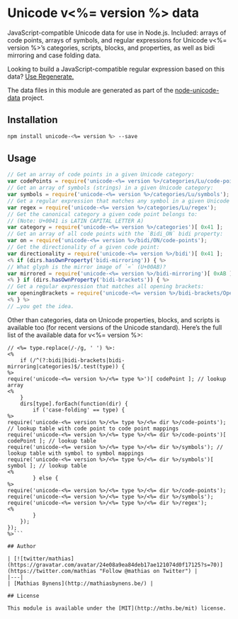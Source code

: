 # Unicode v<%= version %> data

JavaScript-compatible Unicode data for use in Node.js. Included: arrays of code points, arrays of symbols, and regular expressions for Unicode v<%= version %>’s categories, scripts, blocks, and properties, as well as bidi mirroring and case folding data.

Looking to build a JavaScript-compatible regular expression based on this data? [Use Regenerate.](http://mths.be/regenerate)

The data files in this module are generated as part of the [node-unicode-data](http://mths.be/node-unicode-data) project.

## Installation

```bash
npm install unicode-<%= version %> --save
```

## Usage

```js
// Get an array of code points in a given Unicode category:
var codePoints = require('unicode-<%= version %>/categories/Lu/code-points');
// Get an array of symbols (strings) in a given Unicode category:
var symbols = require('unicode-<%= version %>/categories/Lu/symbols');
// Get a regular expression that matches any symbol in a given Unicode category:
var regex = require('unicode-<%= version %>/categories/Lu/regex');
// Get the canonical category a given code point belongs to:
// (Note: U+0041 is LATIN CAPITAL LETTER A)
var category = require('unicode-<%= version %>/categories')[ 0x41 ];
// Get an array of all code points with the `Bidi_ON` bidi property:
var on = require('unicode-<%= version %>/bidi/ON/code-points');
// Get the directionality of a given code point:
var directionality = require('unicode-<%= version %>/bidi')[ 0x41 ];
<% if (dirs.hasOwnProperty('bidi-mirroring')) { %>
// What glyph is the mirror image of `«` (U+00AB)?
var mirrored = require('unicode-<%= version %>/bidi-mirroring')[ 0xAB ];
<% } if (dirs.hasOwnProperty('bidi-brackets')) { %>
// Get a regular expression that matches all opening brackets:
var openingBrackets = require('unicode-<%= version %>/bidi-brackets/Open/regex');
<% } %>
// …you get the idea.
```

Other than categories, data on Unicode properties, blocks, and scripts is available too (for recent versions of the Unicode standard). Here’s the full list of the available data for v<%= version %>:

```js<% Object.keys(dirs).forEach(function(type) { %>
// <%= type.replace(/-/g, ' ') %>:
<%
	if (/^(?:bidi|bidi-brackets|bidi-mirroring|categories)$/.test(type)) {
%>
require('unicode-<%= version %>/<%= type %>')[ codePoint ]; // lookup array
<%
	}
	dirs[type].forEach(function(dir) {
		if ('case-folding' == type) {
%>
require('unicode-<%= version %>/<%= type %>/<%= dir %>/code-points'); // lookup table with code point to code point mappings
require('unicode-<%= version %>/<%= type %>/<%= dir %>/code-points')[ codePoint ]; // lookup table
require('unicode-<%= version %>/<%= type %>/<%= dir %>/symbols'); // lookup table with symbol to symbol mappings
require('unicode-<%= version %>/<%= type %>/<%= dir %>/symbols')[ symbol ]; // lookup table
<%
		} else {
%>
require('unicode-<%= version %>/<%= type %>/<%= dir %>/code-points');
require('unicode-<%= version %>/<%= type %>/<%= dir %>/symbols');
require('unicode-<%= version %>/<%= type %>/<%= dir %>/regex');
<%
		}
	});
});
%>```

## Author

| [![twitter/mathias](https://gravatar.com/avatar/24e08a9ea84deb17ae121074d0f17125?s=70)](https://twitter.com/mathias "Follow @mathias on Twitter") |
|---|
| [Mathias Bynens](http://mathiasbynens.be/) |

## License

This module is available under the [MIT](http://mths.be/mit) license.
